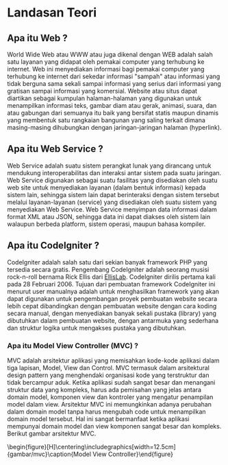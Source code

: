 # Landasan Teori #

## Apa itu Web ? ##

World Wide Web atau WWW atau juga dikenal dengan WEB adalah salah satu layanan yang didapat oleh pemakai computer yang terhubung ke internet. Web ini menyediakan informasi bagi pemakai computer yang terhubung ke internet dari sekedar informasi "sampah" atau informasi yang tidak berguna sama sekali sampai informasi yang serius dari informasi yang gratisan sampai informasi yang komersial. Website atau situs dapat diartikan sebagai kumpulan halaman-halaman yang digunakan untuk menampilkan informasi teks, gambar diam atau gerak, animasi, suara, dan atau gabungan dari semuanya itu baik yang bersifat statis maupun dinamis yang membentuk satu rangkaian bangunan yang saling terkait dimana masing-masing dihubungkan dengan jaringan-jaringan halaman (hyperlink).

## Apa itu Web Service ? ##

Web Service adalah suatu sistem perangkat lunak yang dirancang untuk mendukung interoperabilitas dan interaksi antar sistem pada suatu jaringan. Web Service digunakan sebagai suatu fasilitas yang disediakan oleh suatu web site untuk menyediakan layanan (dalam bentuk informasi) kepada sistem lain, sehingga sistem lain dapat berinteraksi dengan sistem tersebut melalui layanan-layanan (service) yang disediakan oleh suatu sistem yang menyediakan Web Service. Web Service menyimpan data informasi dalam format XML atau JSON, sehingga data ini dapat diakses oleh sistem lain walaupun berbeda platform, sistem operasi, maupun bahasa kompiler.

## Apa itu CodeIgniter ? ##

CodeIgniter adalah salah satu dari sekian banyak framework PHP yang tersedia secara gratis. Pengembang CodeIgniter adalah seorang musisi rock-n-roll bernama Rick Ellis dari [EllisLab](http://www.ellislab.com). CodeIgniter dirilis pertama kali pada 28 Februari 2006. Tujuan dari pembuatan framework CodeIgniter ini menurut user manualnya adalah untuk menghasilkan framework yang akan dapat digunakan untuk pengembangan proyek pembuatan website secara lebih cepat dibandingkan dengan pembuatan website dengan cara koding secara manual, dengan menyediakan banyak sekali pustaka (library) yang dibutuhkan dalam pembuatan website, dengan antarmuka yang sederhana dan struktur logika untuk mengakses pustaka yang dibutuhkan.

### Apa itu Model View Controller (MVC) ? ###

MVC adalah arsitektur aplikasi yang memisahkan kode-kode aplikasi dalam tiga lapisan, Model, View dan Control. MVC termasuk dalam arsitektural design pattern yang menghendaki organisasi kode yang terstruktur dan tidak bercampur aduk. Ketika aplikasi sudah sangat besar dan menangani struktur data yang kompleks, harus ada pemisahan yang jelas antara domain model, komponen view dan kontroler yang mengatur penampilan model dalam view. Arsitektur MVC ini memungkinkan adanya perubahan dalam domain model tanpa harus mengubah code untuk menampilkan domain model tersebut. Hal ini sangat bermanfaat ketika aplikasi mempunyai domain model dan view komponen sangat besar dan kompleks. Berikut gambar arsitektur MVC.

\begin{figure}[H]\centering\includegraphics[width=12.5cm]{gambar/mvc}\caption{Model View Controller}\end{figure}
